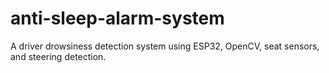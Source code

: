 # anti-sleep-alarm-system
A driver drowsiness detection system using ESP32, OpenCV, seat sensors, and steering detection.
